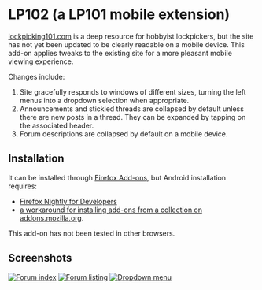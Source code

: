 # LP102 (a LP101 mobile extension)
[lockpicking101.com][1] is a deep resource for hobbyist lockpickers, but the site has not yet been updated to be clearly readable on a mobile device. This add-on applies tweaks to the existing site for a more pleasant mobile viewing experience.

Changes include:
1. Site gracefully responds to windows of different sizes, turning the left menus into a dropdown selection when appropriate.
2. Announcements and stickied threads are collapsed by default unless there are new posts in a thread. They can be expanded by tapping on the associated header.
3. Forum descriptions are collapsed by default on a mobile device.

## Installation
It can be installed through [Firefox Add-ons][2], but Android installation requires:
* [Firefox Nightly for Developers][3]
* [a workaround for installing add-ons from a collection on addons.mozilla.org][4].

This add-on has not been tested in other browsers.

## Screenshots
[![Forum index](https://prevarikation.com/locks/photos/lp102-mobile-extension/01-forum-index-thumb.png "Forum index")][5]
[![Forum listing](https://prevarikation.com/locks/photos/lp102-mobile-extension/02-forum-listing-thumb.png "Forum listing")][6]
[![Dropdown menu](https://prevarikation.com/locks/photos/lp102-mobile-extension/03-menu-dropdown-thumb.png "Dropdown menu")][7]

[1]: https://www.lockpicking101.com
[2]: https://addons.mozilla.org/en-US/firefox/addon/lp102/
[3]: https://play.google.com/store/apps/details?id=org.mozilla.fenix
[4]: https://blog.mozilla.org/addons/2020/09/29/expanded-extension-support-in-firefox-for-android-nightly/
[5]: https://prevarikation.com/locks/photos/lp102-mobile-extension/01-forum-index.png
[6]: https://prevarikation.com/locks/photos/lp102-mobile-extension/02-forum-listing.png
[7]: https://prevarikation.com/locks/photos/lp102-mobile-extension/03-menu-dropdown.png
